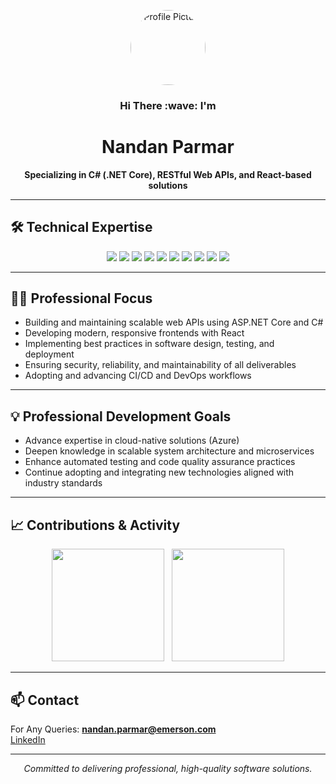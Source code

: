 <p align="center">
  <img src="https://avatars.githubusercontent.com/emr-nandan" alt="Profile Picture" width="120" style="border-radius:50%;" />
</p>

<h3 align = "center"> Hi There :wave: I'm </h3>
<h1 align="center">
  <b>Nandan Parmar</b>
</h1>
<p align="center">
  <b>Specializing in C# (.NET Core), RESTful Web APIs, and React-based solutions</b>
</p>

---

## 🛠️ Technical Expertise

<p align="center">
  <img src="https://img.shields.io/badge/C%23-154360?style=for-the-badge&logo=c-sharp&logoColor=white"/>
  <img src="https://img.shields.io/badge/.NET_Core-2471A3?style=for-the-badge&logo=dotnet&logoColor=white"/>
  <img src="https://img.shields.io/badge/ASP.NET_Core-1A5276?style=for-the-badge&logo=dotnet&logoColor=white"/>
  <img src="https://img.shields.io/badge/Web%20API-2C3E50?style=for-the-badge&logo=webassembly&logoColor=white"/>
  <img src="https://img.shields.io/badge/React-2874A6?style=for-the-badge&logo=react&logoColor=61DAFB"/>
  <img src="https://img.shields.io/badge/SQL_Server-283747?style=for-the-badge&logo=microsoftsqlserver&logoColor=white"/>
  <img src="https://img.shields.io/badge/Docker-138D75?style=for-the-badge&logo=docker&logoColor=white"/>
  <img src="https://img.shields.io/badge/Git-2E4053?style=for-the-badge&logo=git&logoColor=white"/>
  <img src="https://img.shields.io/badge/Azure-2874A6?style=for-the-badge&logo=microsoftazure&logoColor=white"/>
  <img src="https://img.shields.io/badge/Postman-1B4F72?style=for-the-badge&logo=postman&logoColor=white"/>
</p>

---

## 👨‍💼 Professional Focus

- Building and maintaining scalable web APIs using ASP.NET Core and C#
- Developing modern, responsive frontends with React
- Implementing best practices in software design, testing, and deployment
- Ensuring security, reliability, and maintainability of all deliverables
- Adopting and advancing CI/CD and DevOps workflows

---

## 💡 Professional Development Goals

- Advance expertise in cloud-native solutions (Azure)
- Deepen knowledge in scalable system architecture and microservices
- Enhance automated testing and code quality assurance practices
- Continue adopting and integrating new technologies aligned with industry standards

---

## 📈 Contributions & Activity

<p align="center">
  <img src="https://github-readme-stats.vercel.app/api?username=emr-nandan&show_icons=true&theme=github_dark&title_color=154360&icon_color=2471A3" height="180"/>
  &nbsp;
  <img src="https://github-readme-streak-stats.herokuapp.com/?user=emr-nandan&theme=github-dark-blue&date_format=M%20j%5B%2C%20Y%5D" height="180"/>
</p>

---

## 📫 Contact

For Any Queries: 
**[nandan.parmar@emerson.com](mailto:nandan.parmar@emerson.com)**  
[LinkedIn](https://linkedin.com/in/nandan-parmar)

---

<p align="center">
  <em>Committed to delivering professional, high-quality software solutions.</em>
</p>
